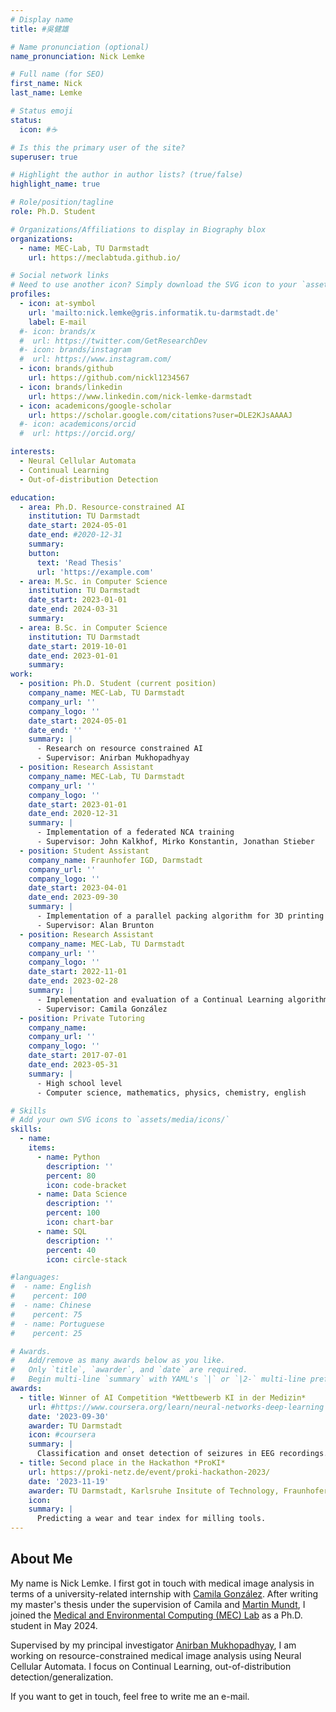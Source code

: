 ```yaml
---
# Display name
title: #吳健雄

# Name pronunciation (optional)
name_pronunciation: Nick Lemke

# Full name (for SEO)
first_name: Nick
last_name: Lemke

# Status emoji
status:
  icon: #☕️

# Is this the primary user of the site?
superuser: true

# Highlight the author in author lists? (true/false)
highlight_name: true

# Role/position/tagline
role: Ph.D. Student

# Organizations/Affiliations to display in Biography blox
organizations:
  - name: MEC-Lab, TU Darmstadt
    url: https://meclabtuda.github.io/

# Social network links
# Need to use another icon? Simply download the SVG icon to your `assets/media/icons/` folder.
profiles:
  - icon: at-symbol
    url: 'mailto:nick.lemke@gris.informatik.tu-darmstadt.de'
    label: E-mail
  #- icon: brands/x
  #  url: https://twitter.com/GetResearchDev
  #- icon: brands/instagram
  #  url: https://www.instagram.com/
  - icon: brands/github
    url: https://github.com/nickl1234567
  - icon: brands/linkedin
    url: https://www.linkedin.com/nick-lemke-darmstadt
  - icon: academicons/google-scholar
    url: https://scholar.google.com/citations?user=DLE2KJsAAAAJ
  #- icon: academicons/orcid
  #  url: https://orcid.org/

interests:
  - Neural Cellular Automata
  - Continual Learning
  - Out-of-distribution Detection

education:
  - area: Ph.D. Resource-constrained AI
    institution: TU Darmstadt
    date_start: 2024-05-01
    date_end: #2020-12-31
    summary: 
    button:
      text: 'Read Thesis'
      url: 'https://example.com'
  - area: M.Sc. in Computer Science
    institution: TU Darmstadt
    date_start: 2023-01-01
    date_end: 2024-03-31
    summary:
  - area: B.Sc. in Computer Science
    institution: TU Darmstadt
    date_start: 2019-10-01
    date_end: 2023-01-01
    summary:
work:
  - position: Ph.D. Student (current position)
    company_name: MEC-Lab, TU Darmstadt
    company_url: ''
    company_logo: ''
    date_start: 2024-05-01
    date_end: ''
    summary: |
      - Research on resource constrained AI
      - Supervisor: Anirban Mukhopadhyay
  - position: Research Assistant
    company_name: MEC-Lab, TU Darmstadt
    company_url: ''
    company_logo: ''
    date_start: 2023-01-01
    date_end: 2020-12-31
    summary: |
      - Implementation of a federated NCA training
      - Supervisor: John Kalkhof, Mirko Konstantin, Jonathan Stieber
  - position: Student Assistant
    company_name: Fraunhofer IGD, Darmstadt
    company_url: ''
    company_logo: ''
    date_start: 2023-04-01
    date_end: 2023-09-30
    summary: |
      - Implementation of a parallel packing algorithm for 3D printing
      - Supervisor: Alan Brunton
  - position: Research Assistant
    company_name: MEC-Lab, TU Darmstadt
    company_url: ''
    company_logo: ''
    date_start: 2022-11-01
    date_end: 2023-02-28
    summary: |
      - Implementation and evaluation of a Continual Learning algorithm
      - Supervisor: Camila González
  - position: Private Tutoring
    company_name: 
    company_url: ''
    company_logo: ''
    date_start: 2017-07-01
    date_end: 2023-05-31
    summary: |
      - High school level
      - Computer science, mathematics, physics, chemistry, english

# Skills
# Add your own SVG icons to `assets/media/icons/`
skills:
  - name: 
    items:
      - name: Python
        description: ''
        percent: 80
        icon: code-bracket
      - name: Data Science
        description: ''
        percent: 100
        icon: chart-bar
      - name: SQL
        description: ''
        percent: 40
        icon: circle-stack

#languages:
#  - name: English
#    percent: 100
#  - name: Chinese
#    percent: 75
#  - name: Portuguese
#    percent: 25

# Awards.
#   Add/remove as many awards below as you like.
#   Only `title`, `awarder`, and `date` are required.
#   Begin multi-line `summary` with YAML's `|` or `|2-` multi-line prefix and indent 2 spaces below.
awards:
  - title: Winner of AI Competition *Wettbewerb KI in der Medizin*
    url: #https://www.coursera.org/learn/neural-networks-deep-learning
    date: '2023-09-30'
    awarder: TU Darmstadt
    icon: #coursera
    summary: |
      Classification and onset detection of seizures in EEG recordings.
  - title: Second place in the Hackathon *ProKI*
    url: https://proki-netz.de/event/proki-hackathon-2023/
    date: '2023-11-19'
    awarder: TU Darmstadt, Karlsruhe Insitute of Technology, Fraunhofer LBF, Verein Deutscher Ingenieure, Freudenberg Group
    icon: 
    summary: |
      Predicting a wear and tear index for milling tools.
---
```


## About Me

My name is Nick Lemke. I first got in touch with medical image analysis in terms of a university-related internship with [Camila González](https://med.stanford.edu/profiles/320362). After writing my master's thesis under the supervision of Camila and [Martin Mundt](https://owl-ml.com/people/), I joined the [Medical and Environmental Computing (MEC) Lab](https://meclabtuda.github.io/) as a Ph.D. student in May 2024.

Supervised by my principal investigator [Anirban Mukhopadhyay](https://sites.google.com/site/geometricanirban/), I am working on resource-constrained medical image analysis using Neural Cellular Automata. I focus on Continual Learning, out-of-distribution detection/generalization.

If you want to get in touch, feel free to write me an e-mail.
